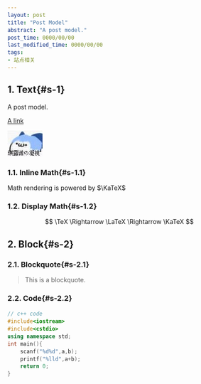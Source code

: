 ```yaml
---
layout: post
title: "Post Model"
abstract: "A post model."
post_time: 0000/00/00
last_modified_time: 0000/00/00
tags:
- 站点相关
---
```

## 1. Text{#s-1}

A post model.

[A link](/)

![a baka](baka.jpg)

### 1.1. Inline Math{#s-1.1}

Math rendering is powered by $\KaTeX$

### 1.2. Display Math{#s-1.2}

$$
\TeX \Rightarrow \LaTeX \Rightarrow \KaTeX
$$

## 2. Block{#s-2}

### 2.1. Blockquote{#s-2.1}

> This is a blockquote.

### 2.2. Code{#s-2.2}

```c++
// c++ code
#include<iostream>
#include<cstdio>
using namespace std;
int main(){
    scanf("%d%d",a,b);
    printf("%lld",a+b);
    return 0;
}
```